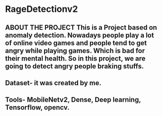 # RageDetectionv2
ABOUT THE PROJECT
This is a Project based on anomaly detection. Nowadays people play a lot of online
video games and people tend to get angry while playing games. Which is bad
for their mental health. So in this project, we are going to detect
angry people braking stuffs.
-------------------------------------------------------------------------------------
Dataset-
it was created by me.
-------------------------------------------------------------------------------------
Tools-
MobileNetv2, Dense,
Deep learning,
Tensorflow, opencv.
-------------------------------------------------------------------------------------
